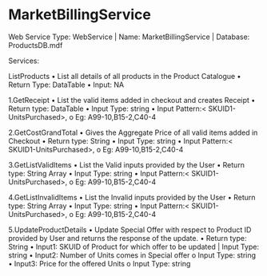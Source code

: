 # MarketBillingService
Web Service
Type:  WebService |
Name: MarketBillingService |
Database: ProductsDB.mdf

Services:

ListProducts
•	List all details of all products in the Product Catalogue 
•	Return Type: DataTable
•	Input: NA

1.GetReceipt
•	List the valid items added in checkout and creates Receipt
•	Return type: DataTable
•	Input Type: string
•	Input Pattern:< SKUID1-UnitsPurchased>,<SKUID2-UnitsPurchased>
    o	Eg: A99-10,B15-2,C40-4

2.GetCostGrandTotal
•	Gives the Aggregate Price of all valid items added in Checkout 
•	Return type: String
•	Input Type: string
•	Input Pattern:< SKUID1-UnitsPurchased>,<SKUID2-UnitsPurchased>
    o	Eg: A99-10,B15-2,C40-4

3.GetListValidItems
•	List the Valid inputs provided by the User
•	Return type: String Array
•	Input Type: string
•	Input Pattern:< SKUID1-UnitsPurchased>,<SKUID2-UnitsPurchased>
    o	Eg: A99-10,B15-2,C40-4
    
4.GetListInvalidItems
•	List the Invalid inputs provided by the User
•	Return type: String Array
•	Input Type: string
•	Input Pattern:< SKUID1-UnitsPurchased>,<SKUID2-UnitsPurchased>
    o	Eg: A99-10,B15-2,C40-4


5.UpdateProductDetails
•	Update Special Offer with respect to Product ID provided by User and returns the response of the update.
•	Return type: String
•	Input1: SKUID of Product for which offer to be updated | Input Type: string
•	Input2: Number of Units comes in Special offer
o	Input Type: string
•	Input3: Price for the offered Units
    o	Input Type: string
